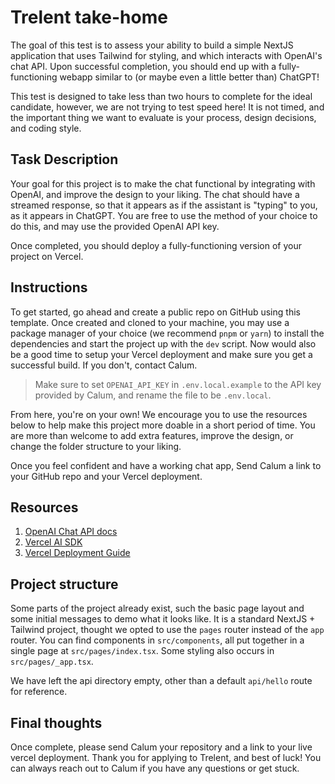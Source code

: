 # Trelent take-home

The goal of this test is to assess your ability to build a simple NextJS application that uses Tailwind for styling, and which interacts with OpenAI's chat API. Upon successful completion, you should end up with a fully-functioning webapp similar to (or maybe even a little better than) ChatGPT!

This test is designed to take less than two hours to complete for the ideal candidate, however, we are not trying to test speed here! It is not timed, and the important thing we want to evaluate is your process, design decisions, and coding style.

## Task Description

Your goal for this project is to make the chat functional by integrating with OpenAI, and improve the design to your liking. The chat should have a streamed response, so that it appears as if the assistant is "typing" to you, as it appears in ChatGPT. You are free to use the method of your choice to do this, and may use the provided OpenAI API key.

Once completed, you should deploy a fully-functioning version of your project on Vercel.

## Instructions

To get started, go ahead and create a public repo on GitHub using this template. Once created and cloned to your machine, you may use a package manager of your choice (we recommend `pnpm` or `yarn`) to install the dependencies and start the project up with the `dev` script. Now would also be a good time to setup your Vercel deployment and make sure you get a successful build. If you don't, contact Calum.

> Make sure to set `OPENAI_API_KEY` in `.env.local.example` to the API key provided by Calum, and rename the file to be `.env.local`.

From here, you're on your own! We encourage you to use the resources below to help make this project more doable in a short period of time. You are more than welcome to add extra features, improve the design, or change the folder structure to your liking.

Once you feel confident and have a working chat app, Send Calum a link to your GitHub repo and your Vercel deployment.

## Resources

1. [OpenAI Chat API docs](https://platform.openai.com/docs/guides/gpt/chat-completions-api)
2. [Vercel AI SDK](https://sdk.vercel.ai/docs)
3. [Vercel Deployment Guide](https://vercel.com/docs/concepts/deployments/overview#git)

## Project structure

Some parts of the project already exist, such the basic page layout and some initial messages to demo what it looks like. It is a standard NextJS + Tailwind project, thought we opted to use the `pages` router instead of the `app` router. You can find components in `src/components`, all put together in a single page at `src/pages/index.tsx`. Some styling also occurs in `src/pages/_app.tsx`.

We have left the api directory empty, other than a default `api/hello` route for reference.

## Final thoughts

Once complete, please send Calum your repository and a link to your live vercel deployment. Thank you for applying to Trelent, and best of luck! You can always reach out to Calum if you have any questions or get stuck.
